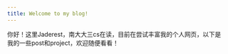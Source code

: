 ```yaml
---
title: Welcome to my blog!
---
```


你好！这里Jaderest，南大大三cs在读，目前在尝试丰富我的个人网页，以下是我的一些post和project，欢迎随便看看！
